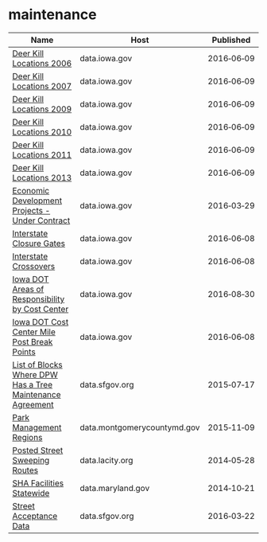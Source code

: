 # maintenance

Name | Host | Published
---- | ---- | ---------
[Deer Kill Locations 2006](../datasets/qu3k-zwp8.md) | data.iowa.gov | 2016&#x2011;06&#x2011;09
[Deer Kill Locations 2007](../datasets/i2pa-xk8y.md) | data.iowa.gov | 2016&#x2011;06&#x2011;09
[Deer Kill Locations 2009](../datasets/i6xa-cxa2.md) | data.iowa.gov | 2016&#x2011;06&#x2011;09
[Deer Kill Locations 2010](../datasets/xcu6-b2ty.md) | data.iowa.gov | 2016&#x2011;06&#x2011;09
[Deer Kill Locations 2011](../datasets/tffi-yvjr.md) | data.iowa.gov | 2016&#x2011;06&#x2011;09
[Deer Kill Locations 2013](../datasets/gjb9-cjen.md) | data.iowa.gov | 2016&#x2011;06&#x2011;09
[Economic Development Projects - Under Contract](../datasets/g6gr-2p55.md) | data.iowa.gov | 2016&#x2011;03&#x2011;29
[Interstate Closure Gates](../datasets/25x6-mtdd.md) | data.iowa.gov | 2016&#x2011;06&#x2011;08
[Interstate Crossovers](../datasets/u3nj-7s36.md) | data.iowa.gov | 2016&#x2011;06&#x2011;08
[Iowa DOT Areas of Responsibility by Cost Center](../datasets/9xir-jrt6.md) | data.iowa.gov | 2016&#x2011;08&#x2011;30
[Iowa DOT Cost Center Mile Post Break Points](../datasets/45hs-d2sp.md) | data.iowa.gov | 2016&#x2011;06&#x2011;08
[List of Blocks Where DPW Has a Tree Maintenance Agreement](../datasets/fati-simc.md) | data.sfgov.org | 2015&#x2011;07&#x2011;17
[Park Management Regions](../datasets/8f6a-6s9t.md) | data.montgomerycountymd.gov | 2015&#x2011;11&#x2011;09
[Posted Street Sweeping Routes](../datasets/krk7-ayq2.md) | data.lacity.org | 2014&#x2011;05&#x2011;28
[SHA Facilities Statewide](../datasets/p76f-zpri.md) | data.maryland.gov | 2014&#x2011;10&#x2011;21
[Street Acceptance Data](../datasets/abvp-arbf.md) | data.sfgov.org | 2016&#x2011;03&#x2011;22

